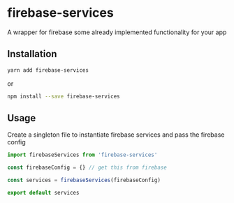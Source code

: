 # firebase-services
A wrapper for firebase some already implemented functionality for your app

## Installation

  ```bash
  yarn add firebase-services
  ```
  or
  ```bash
  npm install --save firebase-services
  ```

## Usage

Create a singleton file to instantiate firebase services and pass the firebase config

```js
import firebaseServices from 'firebase-services'

const firebaseConfig = {} // get this from firebase

const services = firebaseServices(firebaseConfig)

export default services
```